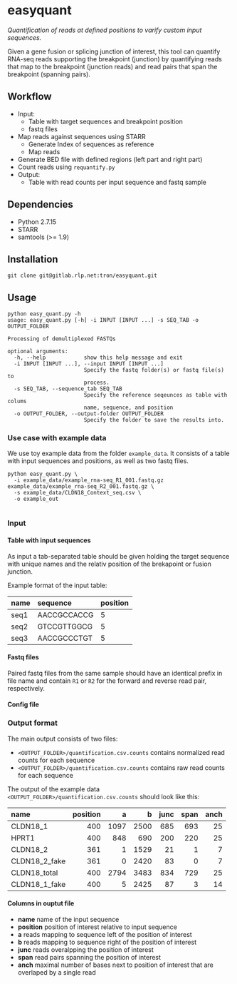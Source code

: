 # easyquant

*Quantification of reads at defined positions to varify custom input sequences.*


Given a gene fusion or splicing junction of interest, this tool can quantify RNA-seq reads 
supporting the breakpoint (junction) by quantifying reads that map to the breakpoint (junction reads) and
read pairs that span the breakpoint (spanning pairs).


## Workflow

- Input:
    - Table with target sequences and breakpoint position
    - fastq files
- Map reads against sequences using STARR
    - Generate Index of sequences as reference
    - Map reads
- Generate BED file with defined regions (left part and right part)
- Count reads using `requantify.py`
- Output: 
    - Table with read counts per input sequence and fastq sample

## Dependencies

 - Python 2.7.15
 - STARR
 - samtools (>= 1.9)
 
## Installation

```
git clone git@gitlab.rlp.net:tron/easyquant.git
```

## Usage


```
python easy_quant.py -h
usage: easy_quant.py [-h] -i INPUT [INPUT ...] -s SEQ_TAB -o OUTPUT_FOLDER

Processing of demultiplexed FASTQs

optional arguments:
  -h, --help            show this help message and exit
  -i INPUT [INPUT ...], --input INPUT [INPUT ...]
                        Specify the fastq folder(s) or fastq file(s) to
                        process.
  -s SEQ_TAB, --sequence_tab SEQ_TAB
                        Specify the reference seqeunces as table with colums
                        name, sequence, and position
  -o OUTPUT_FOLDER, --output-folder OUTPUT_FOLDER
                        Specify the folder to save the results into.
```

### Use case with example data

We use toy example data from the folder `example_data`. It consists of a table 
with input sequences and positions, as well as two fastq files. 

```
python easy_quant.py \
  -i example_data/example_rna-seq_R1_001.fastq.gz example_data/example_rna-seq_R2_001.fastq.gz \
  -s example_data/CLDN18_Context_seq.csv \
  -o example_out
  
```



### Input

#### Table with input sequences

As input a tab-separated table should be given holding the target sequence 
with unique names and the relativ position of the brekapoint or fusion junction.

Example format of the input table:

|name     | sequence      | position  |
|:--------|:--------------|:----------|
|seq1     | AACCGCCACCG   |5          |
|seq2     | GTCCGTTGGCG   |5          |
|seq3     | AACCGCCCTGT   |5          |


#### Fastq files

Paired fastq files from the same sample should have an identical prefix in file 
name and contain `R1` or `R2` for the forward and reverse read pair, 
respectively. 

#### Config file


### Output format

The main output consists of two files: 

 - `<OUTPUT_FOLDER>/quantification.csv.counts` contains normalized read counts for each sequence
 - `<OUTPUT_FOLDER>/quantification.csv.counts` contains raw read counts for each sequence

The output of the example data `<OUTPUT_FOLDER>/quantification.csv.counts` should look like this:

|name          | position|    a|    b| junc| span| anch|
|:-------------|--------:|----:|----:|----:|----:|----:|
|CLDN18_1      |      400| 1097| 2500|  685|  693|   25|
|HPRT1         |      400|  848|  690|  200|  220|   25|
|CLDN18_2      |      361|    1| 1529|   21|    1|    7|
|CLDN18_2_fake |      361|    0| 2420|   83|    0|    7|
|CLDN18_total  |      400| 2794| 3483|  834|  729|   25|
|CLDN18_1_fake |      400|    5| 2425|   87|    3|   14|


#### Columns in ouptut file

 - **name**   name of the input sequence
 - **position** position of interest relative to input sequence 
 - **a** reads mapping to sequence left of the position of interest
 - **b** reads mapping to sequence right of the position of interest
 - **junc** reads overalpping the position of interest
 - **span** read pairs spanning the position of interest
 - **anch** maximal number of bases next to position of interest that are overlaped by a single read

